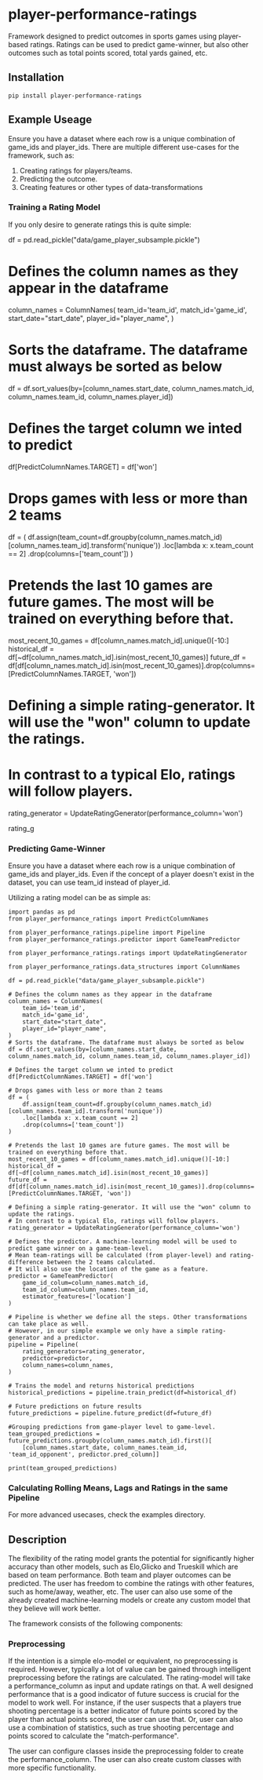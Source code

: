 # player-performance-ratings

Framework designed to predict outcomes in sports games using player-based ratings.
Ratings can be used to predict game-winner, but also other outcomes such as total points scored, total yards gained, etc.

## Installation

```
pip install player-performance-ratings
```


## Example Useage
Ensure you have a dataset where each row is a unique combination of game_ids and player_ids.
There are multiple different use-cases for the framework, such as:
1. Creating ratings for players/teams.
2. Predicting the outcome.
3. Creating features or other types of data-transformations

### Training a Rating Model

If you only desire to generate ratings this is quite simple:


df = pd.read_pickle("data/game_player_subsample.pickle")

# Defines the column names as they appear in the dataframe
column_names = ColumnNames(
    team_id='team_id',
    match_id='game_id',
    start_date="start_date",
    player_id="player_name",
)
# Sorts the dataframe. The dataframe must always be sorted as below
df = df.sort_values(by=[column_names.start_date, column_names.match_id, column_names.team_id, column_names.player_id])

# Defines the target column we inted to predict
df[PredictColumnNames.TARGET] = df['won']

# Drops games with less or more than 2 teams
df = (
    df.assign(team_count=df.groupby(column_names.match_id)[column_names.team_id].transform('nunique'))
    .loc[lambda x: x.team_count == 2]
    .drop(columns=['team_count'])
)

# Pretends the last 10 games are future games. The most will be trained on everything before that.
most_recent_10_games = df[column_names.match_id].unique()[-10:]
historical_df = df[~df[column_names.match_id].isin(most_recent_10_games)]
future_df = df[df[column_names.match_id].isin(most_recent_10_games)].drop(columns=[PredictColumnNames.TARGET, 'won'])

# Defining a simple rating-generator. It will use the "won" column to update the ratings.
# In contrast to a typical Elo, ratings will follow players.
rating_generator = UpdateRatingGenerator(performance_column='won')

rating_g

### Predicting Game-Winner

Ensure you have a dataset where each row is a unique combination of game_ids and player_ids. 
Even if the concept of a player doesn't exist in the dataset, you can use team_id instead of player_id.

Utilizing a rating model can be as simple as:

```
import pandas as pd
from player_performance_ratings import PredictColumnNames

from player_performance_ratings.pipeline import Pipeline
from player_performance_ratings.predictor import GameTeamPredictor

from player_performance_ratings.ratings import UpdateRatingGenerator

from player_performance_ratings.data_structures import ColumnNames

df = pd.read_pickle("data/game_player_subsample.pickle")

# Defines the column names as they appear in the dataframe
column_names = ColumnNames(
    team_id='team_id',
    match_id='game_id',
    start_date="start_date",
    player_id="player_name",
)
# Sorts the dataframe. The dataframe must always be sorted as below
df = df.sort_values(by=[column_names.start_date, column_names.match_id, column_names.team_id, column_names.player_id])

# Defines the target column we inted to predict
df[PredictColumnNames.TARGET] = df['won']

# Drops games with less or more than 2 teams
df = (
    df.assign(team_count=df.groupby(column_names.match_id)[column_names.team_id].transform('nunique'))
    .loc[lambda x: x.team_count == 2]
    .drop(columns=['team_count'])
)

# Pretends the last 10 games are future games. The most will be trained on everything before that.
most_recent_10_games = df[column_names.match_id].unique()[-10:]
historical_df = df[~df[column_names.match_id].isin(most_recent_10_games)]
future_df = df[df[column_names.match_id].isin(most_recent_10_games)].drop(columns=[PredictColumnNames.TARGET, 'won'])

# Defining a simple rating-generator. It will use the "won" column to update the ratings.
# In contrast to a typical Elo, ratings will follow players.
rating_generator = UpdateRatingGenerator(performance_column='won')

# Defines the predictor. A machine-learning model will be used to predict game winner on a game-team-level.
# Mean team-ratings will be calculated (from player-level) and rating-difference between the 2 teams calculated.
# It will also use the location of the game as a feature.
predictor = GameTeamPredictor(
    game_id_colum=column_names.match_id,
    team_id_column=column_names.team_id,
    estimator_features=['location']
)

# Pipeline is whether we define all the steps. Other transformations can take place as well.
# However, in our simple example we only have a simple rating-generator and a predictor.
pipeline = Pipeline(
    rating_generators=rating_generator,
    predictor=predictor,
    column_names=column_names,
)

# Trains the model and returns historical predictions
historical_predictions = pipeline.train_predict(df=historical_df)

# Future predictions on future results
future_predictions = pipeline.future_predict(df=future_df)

#Grouping predictions from game-player level to game-level.
team_grouped_predictions = future_predictions.groupby(column_names.match_id).first()[
    [column_names.start_date, column_names.team_id, 'team_id_opponent', predictor.pred_column]]

print(team_grouped_predictions)
```

### Calculating Rolling Means, Lags and Ratings in the same Pipeline


For more advanced usecases, check the examples directory.



## Description


The flexibility of the rating model grants the potential for significantly higher accuracy than other models, such as Elo,Glicko and Trueskill which are based on team performance.
Both team and player outcomes can be predicted.
The user has freedom to combine the ratings with other features, such as home/away, weather, etc.
The user can also use some of the already created machine-learning models or create any custom model that they believe will work better.

The framework consists of the following components:

### Preprocessing

If the intention is a simple elo-model or equivalent, no preprocessing is required. 
However, typically a lot of value can be gained through intelligent preprocessing before the ratings are calculated.
The rating-model will take a performance_column as input and update ratings on that. 
A well designed performance that is a good indicator of future success is crucial for the model to work well.
For instance, if the user suspects that a players true shooting percentage is a better indicator of future points scored by the player than actual points scored, the user can use that.
Or, user can also use a combination of statistics, such as true shooting percentage and points scored to calculate the "match-performance".

The user can configure classes inside the preprocessing folder to create the performance_column.
The user can also create custom classes with more specific functionality. 


